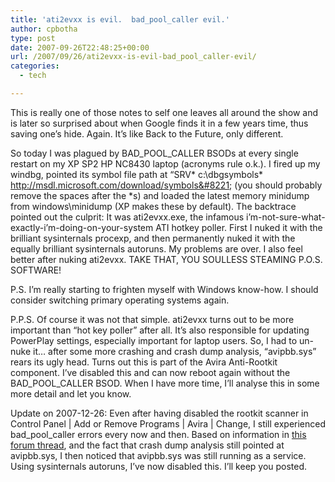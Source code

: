 ```yaml
---
title: 'ati2evxx is evil.  bad_pool_caller evil.'
author: cpbotha
type: post
date: 2007-09-26T22:48:25+00:00
url: /2007/09/26/ati2evxx-is-evil-bad_pool_caller-evil/
categories:
  - tech

---
```

This is really one of those notes to self one leaves all around the show and is later so surprised about when Google finds it in a few years time, thus saving one&#8217;s hide. Again. It&#8217;s like Back to the Future, only different.

So today I was plagued by BAD\_POOL\_CALLER BSODs at every single restart on my XP SP2 HP NC8430 laptop (acronyms rule o.k.). I fired up my windbg, pointed its symbol file path at &#8220;SRV\* c:\dbgsymbols\* http://msdl.microsoft.com/download/symbols&#8221; (you should probably remove the spaces after the *s) and loaded the latest memory minidump from windows\minidump (XP makes these by default). The backtrace pointed out the culprit: It was ati2evxx.exe, the infamous i&#8217;m-not-sure-what-exactly-i&#8217;m-doing-on-your-system ATI hotkey poller. First I nuked it with the brilliant sysinternals procexp, and then permanently nuked it with the equally brilliant sysinternals autoruns. My problems are over. I also feel better after nuking ati2evxx. TAKE THAT, YOU SOULLESS STEAMING P.O.S. SOFTWARE!

P.S. I&#8217;m really starting to frighten myself with Windows know-how. I should consider switching primary operating systems again.

P.P.S. Of course it was not that simple. ati2evxx turns out to be more important than &#8220;hot key poller&#8221; after all. It&#8217;s also responsible for updating PowerPlay settings, especially important for laptop users. So, I had to un-nuke it&#8230; after some more crashing and crash dump analysis, &#8220;avipbb.sys&#8221; rears its ugly head. Turns out this is part of the Avira Anti-Rootkit component. I&#8217;ve disabled this and can now reboot again without the BAD\_POOL\_CALLER BSOD. When I have more time, I&#8217;ll analyse this in some more detail and let you know.

Update on 2007-12-26: Even after having disabled the rootkit scanner in Control Panel | Add or Remove Programs | Avira | Change, I still experienced bad\_pool\_caller errors every now and then. Based on information in [this forum thread][1], and the fact that crash dump analysis still pointed at avipbb.sys, I then noticed that avipbb.sys was still running as a service. Using sysinternals autoruns, I&#8217;ve now disabled this. I&#8217;ll keep you posted.

 [1]: http://forum.avira.com/thread.php?threadid=26395&sid=1c673688365ac8931aeb6e5b297da506 "Avira form thread concerning avipbb.sys crashes."